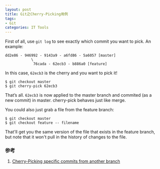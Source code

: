 ```yaml
---
layout: post
title: Git之Cherry-Picking用例
tags:
- Git
categories: IT Tools
---
```


First of all, use `git log` to see exactly which commit you want to pick. An example:

~~~
dd2e86 - 946992 - 9143a9 - a6fd86 - 5a6057 [master]
            \
             76cada - 62ecb3 - b886a0 [feature]
~~~

In this case, `62ecb3` is the cherry and you want to pick it!

~~~
$ git checkout master
$ git cherry-pick 62ecb3
~~~

That’s all. `62ecb3` is now applied to the master branch and commited (as a new commit) in master. cherry-pick behaves just like merge.

You could also just grab a file from the feature branch:

~~~
$ git checkout master
$ git checkout feature -- filename
~~~

That'll get you the same version of the file that exists in the feature branch, but note that it won't pull in the history of changes to the file.

### 参考
1. [Cherry-Picking specific commits from another branch](https://ariejan.net/2010/06/10/cherry-picking-specific-commits-from-another-branch/)